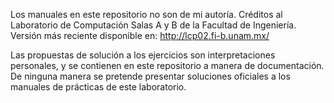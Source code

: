 Los manuales en este repositorio no son de mi autoría. Créditos al Laboratorio de Computación Salas A y B de la Facultad de Ingeniería. Versión más reciente disponible en: http://lcp02.fi-b.unam.mx/

Las propuestas de solución a los ejercicios son interpretaciones personales, y se contienen en este repositorio a manera de documentación. De ninguna manera se pretende presentar soluciones oficiales a los manuales de prácticas de este laboratorio.
